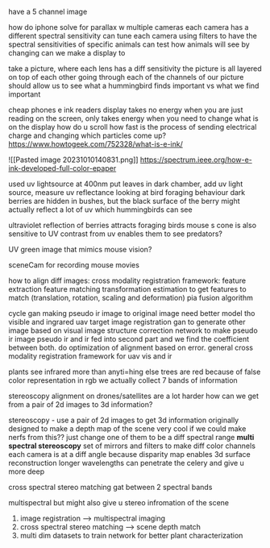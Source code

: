 have a 5 channel image

how do iphone solve for parallax w multiple cameras
	each camera has a different spectral sensitivity
	can tune each camera using filters to have the spectral sensitivities of specific animals
	can test how animals will see by changing 
	can we make a display to 

take a picture, where each lens has a diff sensitivity
the picture is all layered on top of each other
going through each of the channels of our picture should allow us to see what a hummingbird finds important vs what we find important




cheap phones
e ink readers
	display takes no energy when you are just reading on the screen, only takes energy when you need to change what is on the display
		how do u scroll
		how fast is the process of sending electrical charge and changing which particles come up?
	https://www.howtogeek.com/752328/what-is-e-ink/

![[Pasted image 20231010140831.png]]
https://spectrum.ieee.org/how-e-ink-developed-full-color-epaper


used uv lightsource at 400nm
put leaves in dark chamber, add uv light source, measure uv reflectance
looking at bird foraging behaviour
dark berries are hidden in bushes, but the black surface of the berry might actually reflect a lot of uv which hummingbirds can see


ultraviolet reflection of berries attracts foraging birds
mouse s cone is also sensitive to UV
contrast from uv enables them to see predators?

UV green image that mimics mouse vision?

sceneCam for recording mouse movies


how to align diff images:
	cross modality registration framework:
		feature extraction
		feature matching
		transformation estimation to get features to match (translation, rotation, scaling and deformation)
pia fusion algorithm 

cycle gan making pseudo ir image to original image
	need better model tho
	visible and ingrared uav target image registration
	gan to generate other image based on visual image
	structure correction network to make pseudo ir image
	pseudo ir and ir fed into second part  and we find the coefficient between both. 
	do optimization of alignment based on error. 
general cross modality registration framework for uav vis and ir


plants see infrared more than anyti=hing else
trees are red because of false color representation
	in rgb we actually collect 7 bands of information


stereoscopy
alignment on drones/satellites are a lot harder
how can we get from a pair of 2d images to 3d information?

stereoscopy - use a pair of 2d images to get 3d information
originally designed to make a depth map of the scene
	very cool if we could make nerfs from this??
just change one of them to be a diff spectral range
**multi spectral stereoscopy**
	set of mirrors and filters to make diff color channels
	each camera is at a diff angle because 
disparity map enables 3d surface reconstruction
longer wavelengths can penetrate the celery and give u more deep 

cross spectral stereo matching
gat between 2 spectral bands

multispectral but might also give u stereo infromation of the scene
1. image registration --> multispectral imaging
2. cross spectral stereo matching --> scene depth match
3. multi dim datasets to train network for better plant characterization 

